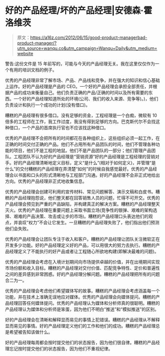 # 好的产品经理/坏的产品经理|安德森·霍洛维茨

> 原文：<https://a16z.com/2012/06/15/good-product-managerbad-product-manager/?utm_source=wanqu.co&utm_campaign=Wanqu+Daily&utm_medium=website>

警告:这份文件是 15 年前写的，可能与今天的产品经理无关。我在这里仅仅作为一个有用的培训文档的例子。

优秀的产品经理非常了解市场、产品、产品线和竞争，并在强大的知识和信心基础上运作。好的产品经理是产品的 CEO。一个好的产品经理会承担全部责任，并根据产品的成功来衡量自己。他们负责正确的产品/正确的时间以及所有需要的东西。一个好的产品经理知道所处的环境(公司、我们的收入来源、竞争等)。)，他们负责设计和执行一个成功的计划(没有借口)。

糟糕的产品经理有很多借口。没有足够的资金，工程经理是一个白痴，微软有 10 倍多的工程师在工作，我工作过度，我没有得到足够的方向。巴克斯代尔不会找这种借口，一个产品的首席执行官也不应该找这种借口。

优秀的产品经理不会把所有的时间都花在各种组织上，这些组织必须一起工作，在正确的时间交付正确的产品。他们不占用所有产品团队的时间，他们不管理各种功能的项目，他们不是工程的地鼠。他们不是产品团队的一部分；他们管理产品团队。工程团队不认为好的产品经理是“营销资源”好的产品经理是工程经理的营销对手。好的产品经理清晰地定义目标，定义“是什么”(相对于如何定义)，并管理“是什么”的交付糟糕的产品经理在弄清楚“如何”的时候自我感觉最好。优秀的产品经理会以书面和口头的形式清晰地与工程部门沟通。好的产品经理不会非正式地给出方向。优秀的产品经理非正式地收集信息。

优秀的产品经理会创建可利用的宣传材料、常见问题解答、演示文稿和白皮书。糟糕的产品经理抱怨说，他们整天都在回答销售人员的问题，忙得不可开交。优秀的产品经理会预见到严重的产品缺陷，并构建真正的解决方案。糟糕的产品经理整天灭火。优秀的产品经理在重要问题上采取书面立场(竞争性的银弹、艰难的架构选择、艰难的产品决策、攻击或让步的市场)。糟糕的产品经理口头表达他们的观点，并哀叹“权力”不会让它发生。一旦糟糕的产品经理失败了，他们指出他们预测他们会失败。

优秀的产品经理会让团队专注于收入和客户。糟糕的产品经理让团队关注微软正在开发多少功能。好的产品经理定义好的产品，可以用很大的努力去执行。糟糕的产品经理定义了不能执行的好产品或者让工程随心所欲地构建(即解决最难的问题)。

优秀的产品经理会考虑在入境计划期间向市场提供卓越的价值，并在出境期间实现市场份额和收入目标。糟糕的产品经理对交付价值、匹配竞争特性、定价和普遍性之间的差异感到非常困惑。好的产品经理分解问题。糟糕的产品经理把所有的问题合二为一。

优秀的产品经理会考虑他们希望媒体写的故事。糟糕的产品经理会考虑涵盖每一个功能，并在技术上准确无误地应对媒体。优秀的产品经理会向媒体提问。糟糕的产品经理回答任何媒体提问。优秀的产品经理认为媒体和分析师真的很聪明。糟糕的产品经理认为媒体和分析师是笨蛋，因为他们不明白“推送”和“模拟推送”的区别。

好的产品经理会在清晰和解释显而易见的事情上犯错误。糟糕的产品经理从不解释显而易见的事情。好的产品经理定义他们的工作和他们的成功。糟糕的产品经理总是希望被告知该做什么。

好的产品经理每周都会按时提交他们的状态报告，因为他们很自律。糟糕的产品经理忘记按时提交他们的状态报告，因为他们不重视纪律。